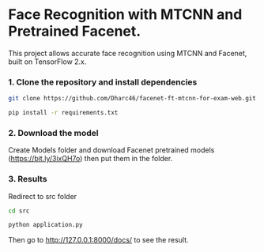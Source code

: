 # Face Recognition with MTCNN and Pretrained Facenet.

This project allows accurate face recognition using MTCNN and Facenet, built on TensorFlow 2.x.

### 1. Clone the repository and install dependencies

```bash
git clone https://github.com/Dharc46/facenet-ft-mtcnn-for-exam-web.git
```

```bash
pip install -r requirements.txt
```

### 2. Download the model

Create Models folder and download Facenet pretrained models (https://bit.ly/3ixQH7o) then put them in the folder.

### 3. Results

Redirect to src folder

```bash
cd src
```

```bash
python application.py
```

Then go to http://127.0.0.1:8000/docs/ to see the result.
